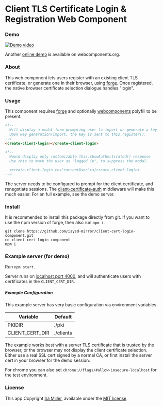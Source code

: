 # Client TLS Certificate Login & Registration Web Component

### Demo

[![Demo video](https://raw.githubusercontent.com/isysd-mirror/mtls-auth-example/isysd/videos/demo.gif)](https://www.youtube.com/embed/GVVUmgh5GsU)

Another [online demo](https://www.webcomponents.org/element/client-cert-login-component/demo/demo/index.html) is available on webcomponents.org.

### About

This web component lets users register with an existing client TLS certificate, or generate one in their browser, using [forge](https://github.com/digitalbazaar/forge). Once registered, the native browser certificate selection dialogue handles "login".

### Usage

This component requires [forge](https://github.com/digitalbazaar/forge) and optionally [webcomponents](https://github.com/webcomponents/webcomponentsjs) polyfill to be present.

<!--
```
<custom-element-demo>
  <template>
    <script src="bower_components/forge/dist/forge.min.js"></script>
    <script src="component.js"></script>
    <next-code-block></next-code-block>
  </template>
</custom-element-demo>
```
-->
```html
<!--
  Will display a modal form prompting user to import or generate a key.
  Upon key generation/import, the key is sent to this.register().
-->
<create-client-login></create-client-login>

<!--
  Would display only customizable this.showAuthenticated() response
  Use this to mark the user as "logged in", to suppress the modal.

  <create-client-login cn="currentUser"></create-client-login>
-->
```

The server needs to be configured to prompt for the client certificate, and renegotiate sessions. The [client-certificate-auth](https://github.com/isysd-mirror/client-certificate-auth) middleware will make this much easier. For an full example, see the demo server.

### Install

It is recommended to install this package directly from git. If you want to use the npm version of forge, then also run `npm i`.

```
git clone https://github.com/isysd-mirror/client-cert-login-component.git
cd client-cert-login-component
npm i
```

### Example server (for demo)

Run `npm start`.

Server runs on [localhost port 4000](https://localhost:4000), and will authenticate users with certificates in the `CLIENT_CERT_DIR`.

##### Example Configuration

This example server has very basic configuration via environment variables.

| Variable | Default |
|----------|---------|
| PKIDIR   | ./pki   |
| CLIENT_CERT_DIR | ./clients |

The example works best with a server TLS certificate that is trusted by the browser, or the browser may not display the client certificate selection. Either use a real SSL cert signed by a normal CA, or first install the server cert in your browser for the demo session.

For chrome you can also set `chrome://flags/#allow-insecure-localhost` for the test environment.

### License

This app Copyright [Ira Miller](https://iramiller.com), available under the [MIT license](/LICENSE).
